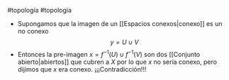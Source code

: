 #topología #topología 

- Supongamos que la imagen de un [[Espacios conexos|conexo]] es un no conexo $$y = U \cup V$$
- Entonces la pre-imagen $x=f^{-1}(U)\cup f^{-1}(V)$ son dos [[Conjunto abierto|abiertos]] que cubren a $X$ por lo que $x$ no sería conexo, pero dijimos que $x$ era conexo. ¡¡¡Contradicción!!!